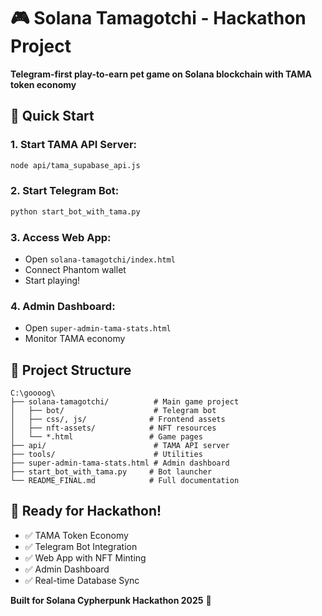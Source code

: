 # 🎮 Solana Tamagotchi - Hackathon Project

**Telegram-first play-to-earn pet game on Solana blockchain with TAMA token economy**

## 🚀 Quick Start

### 1. Start TAMA API Server:
```bash
node api/tama_supabase_api.js
```

### 2. Start Telegram Bot:
```bash
python start_bot_with_tama.py
```

### 3. Access Web App:
- Open `solana-tamagotchi/index.html`
- Connect Phantom wallet
- Start playing!

### 4. Admin Dashboard:
- Open `super-admin-tama-stats.html`
- Monitor TAMA economy

## 📁 Project Structure

```
C:\goooog\
├── solana-tamagotchi/          # Main game project
│   ├── bot/                    # Telegram bot
│   ├── css/, js/              # Frontend assets
│   ├── nft-assets/            # NFT resources
│   └── *.html                 # Game pages
├── api/                        # TAMA API server
├── tools/                      # Utilities
├── super-admin-tama-stats.html # Admin dashboard
├── start_bot_with_tama.py     # Bot launcher
└── README_FINAL.md            # Full documentation
```

## 🎯 Ready for Hackathon!

- ✅ TAMA Token Economy
- ✅ Telegram Bot Integration
- ✅ Web App with NFT Minting
- ✅ Admin Dashboard
- ✅ Real-time Database Sync

**Built for Solana Cypherpunk Hackathon 2025** 🚀